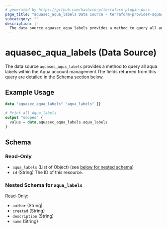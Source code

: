 ```yaml
---
# generated by https://github.com/hashicorp/terraform-plugin-docs
page_title: "aquasec_aqua_labels Data Source - terraform-provider-aquasec"
subcategory: ""
description: |-
  The data source aquasec_aqua_labels provides a method to query all aqua labels within the Aqua account management.The fields returned from this query are detailed in the Schema section below.
---
```


# aquasec_aqua_labels (Data Source)

The data source `aquasec_aqua_labels` provides a method to query all aqua labels within the Aqua account management.The fields returned from this query are detailed in the Schema section below.

## Example Usage

```terraform
data "aquasec_aqua_labels" "aqua_labels" {}

# Print all Aqua labels
output "scopes" {
  value = data.aquasec_aqua_labels.aqua_labels
}
```

<!-- schema generated by tfplugindocs -->
## Schema

### Read-Only

- `aqua_labels` (List of Object) (see [below for nested schema](#nestedatt--aqua_labels))
- `id` (String) The ID of this resource.

<a id="nestedatt--aqua_labels"></a>
### Nested Schema for `aqua_labels`

Read-Only:

- `author` (String)
- `created` (String)
- `description` (String)
- `name` (String)


